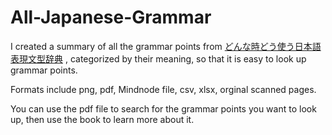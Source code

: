 # All-Japanese-Grammar
I created a summary of all the grammar points from [どんな時どう使う日本語表現文型辞典](https://www.amazon.co.jp/%E3%81%A9%E3%82%93%E3%81%AA%E3%81%A8%E3%81%8D%E3%81%A9%E3%81%86%E4%BD%BF%E3%81%86%E6%97%A5%E6%9C%AC%E8%AA%9E%E8%A1%A8%E7%8F%BE%E6%96%87%E5%9E%8B%E8%BE%9E%E5%85%B8-%E5%8F%8B%E6%9D%BE-%E6%82%A6%E5%AD%90/dp/4757418868) , categorized by their meaning, so that it is easy to look up grammar points. 

Formats include png, pdf, Mindnode file, csv, xlsx, orginal scanned pages.

You can use the pdf file to search for the grammar points you want to look up, then use the book to learn more about it. 
